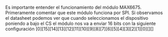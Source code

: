 Es importante entender el funcionamiento del módulo MAX6675.
Primeramente comentar que este módulo funciona por SPI.
Si observamos el datasheet podemos ver que cuando seleccionamos el dispositivo poniendo a bajo el CS el módulo nos va a enviar 16 bits con la siguiente configuración
[0][15][14][13][12][11][10][9][8][7][6][5][4][3][2][1][0][][]
